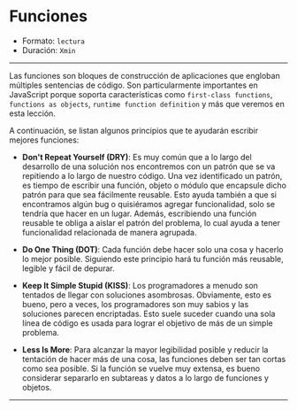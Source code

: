 # Funciones

* Formato: `lectura`
* Duración: `Xmin`

***

Las funciones son bloques de construcción de aplicaciones que engloban múltiples
sentencias de código. Son particularmente importantes en JavaScript porque
soporta características como `first-class functions`, `functions as objects`,
`runtime function definition` y más que veremos en esta lección.

A continuación, se listan algunos principios que te ayudarán escribir mejores
funciones:

* **Don't Repeat Yourself (DRY)**: Es muy común que a lo largo del desarrollo de
una solución nos encontremos con un patrón que se va repitiendo a lo largo de
nuestro código. Una vez identificado un patrón, es tiempo de escribir una
función, objeto o módulo que encapsule dicho patrón para que sea fácilmente
reusable. Esto ayuda también a que si encontramos algún bug o quisiéramos
agregar funcionalidad, solo se tendría que hacer en un lugar. Además,
escribiendo una función reusable te obliga a aislar el patrón del problema, lo
cual ayuda a tener funcionalidad relacionada de manera agrupada.

* **Do One Thing (DOT)**: Cada función debe hacer solo una cosa y hacerlo lo
mejor posible. Siguiendo este principio hará tu función más reusable, legible y
fácil de depurar.

* **Keep It Simple Stupid (KISS)**: Los programadores a menudo son tentados de
llegar con soluciones asombrosas. Obviamente, esto es bueno, pero a veces, los
programadores son muy sabios y las soluciones parecen encriptadas. Esto suele
suceder cuando una sola línea de código es usada para lograr el objetivo de más
de un simple problema.

* **Less Is More**: Para alcanzar la mayor legibilidad posible y reducir la
tentación de hacer más de una cosa, las funciones deben ser tan cortas como sea
posible. Si la función se vuelve muy extensa, es bueno considerar separarlo en
subtareas y datos a lo largo de funciones y objetos.

***
